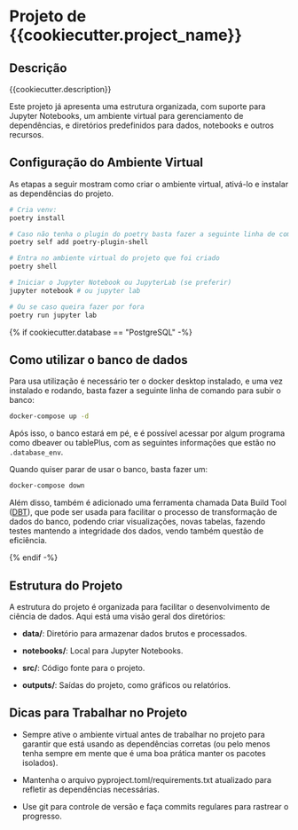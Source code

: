 # Projeto de {{cookiecutter.project_name}}

## Descrição

{{cookiecutter.description}}

Este projeto já apresenta uma estrutura organizada, com suporte para Jupyter Notebooks, um ambiente virtual para gerenciamento de dependências, e diretórios predefinidos para dados, notebooks e outros recursos.

## Configuração do Ambiente Virtual

As etapas a seguir mostram como criar o ambiente virtual, ativá-lo e instalar as dependências do projeto.

```bash
# Cria venv:
poetry install

# Caso não tenha o plugin do poetry basta fazer a seguinte linha de comando:
poetry self add poetry-plugin-shell

# Entra no ambiente virtual do projeto que foi criado
poetry shell

# Iniciar o Jupyter Notebook ou JupyterLab (se preferir)
jupyter notebook # ou jupyter lab

# Ou se caso queira fazer por fora
poetry run jupyter lab
```

{% if cookiecutter.database == "PostgreSQL" -%}

## Como utilizar o banco de dados

Para usa utilização é necessário ter o docker desktop instalado, e uma vez instalado e rodando, basta fazer a seguinte linha de comando para subir o banco:

```bash
docker-compose up -d
```

Após isso, o banco estará em pé, e é possível acessar por algum programa como dbeaver ou tablePlus, com as seguintes informações que estão no `.database_env`.

Quando quiser parar de usar o banco, basta fazer um:

```bash
docker-compose down
```

Além disso, também é adicionado uma ferramenta chamada Data Build Tool ([DBT](https://docs.getdbt.com/docs/introduction)), que pode ser usada para facilitar o processo de transformação de dados do banco, podendo criar visualizações, novas tabelas, fazendo testes mantendo a integridade dos dados, vendo também questão de eficiência.


{% endif -%}

## Estrutura do Projeto

A estrutura do projeto é organizada para facilitar o desenvolvimento de ciência de dados. Aqui está uma visão geral dos diretórios:

- **data/**: Diretório para armazenar dados brutos e processados.

- **notebooks/**: Local para Jupyter Notebooks.

- **src/**: Código fonte para o projeto.

- **outputs/**: Saídas do projeto, como gráficos ou relatórios.

## Dicas para Trabalhar no Projeto

- Sempre ative o ambiente virtual antes de trabalhar no projeto para garantir que está usando as dependências corretas (ou pelo menos tenha sempre em mente que é uma boa prática manter os pacotes isolados).

- Mantenha o arquivo pyproject.toml/requirements.txt atualizado para refletir as dependências necessárias.

- Use git para controle de versão e faça commits regulares para rastrear o progresso.